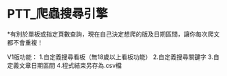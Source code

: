 # PTT_爬蟲搜尋引擎
*有別於單板或指定頁數查詢，現在自己決定想爬的版及日期區間，讓你每次爬文都不會重複！

V1版功能：
1.自定義搜尋看板（無18歲以上看板功能）
2.自定義搜尋關鍵字
3.自定義文章日期區間
4.程式結束另存為.csv檔
